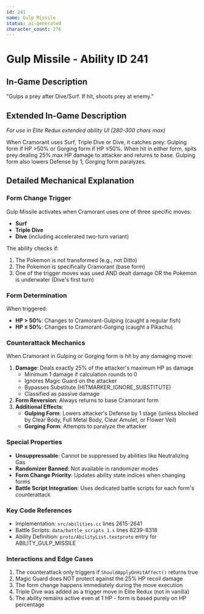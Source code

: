 ```yaml
---
id: 241
name: Gulp Missile
status: ai-generated
character_count: 276
---
```


# Gulp Missile - Ability ID 241

## In-Game Description
"Gulps a prey after Dive/Surf. If hit, shoots prey at enemy."

## Extended In-Game Description
*For use in Elite Redux extended ability UI (280-300 chars max)*

When Cramorant uses Surf, Triple Dive or Dive, it catches prey: Gulping form if HP >50% or Gorging form if HP ≤50%. When hit in either form, spits prey dealing 25% max HP damage to attacker and returns to base. Gulping form also lowers Defense by 1; Gorging form paralyzes.

## Detailed Mechanical Explanation

### Form Change Trigger
Gulp Missile activates when Cramorant uses one of three specific moves:
- **Surf**
- **Triple Dive** 
- **Dive** (including accelerated two-turn variant)

The ability checks if:
1. The Pokemon is not transformed (e.g., not Ditto)
2. The Pokemon is specifically Cramorant (base form)
3. One of the trigger moves was used AND dealt damage OR the Pokemon is underwater (Dive's first turn)

### Form Determination
When triggered:
- **HP > 50%**: Changes to Cramorant-Gulping (caught a regular fish)
- **HP ≤ 50%**: Changes to Cramorant-Gorging (caught a Pikachu)

### Counterattack Mechanics
When Cramorant in Gulping or Gorging form is hit by any damaging move:
1. **Damage**: Deals exactly 25% of the attacker's maximum HP as damage
   - Minimum 1 damage if calculation rounds to 0
   - Ignores Magic Guard on the attacker
   - Bypasses Substitute (HITMARKER_IGNORE_SUBSTITUTE)
   - Classified as passive damage
2. **Form Reversion**: Always returns to base Cramorant form
3. **Additional Effects**:
   - **Gulping Form**: Lowers attacker's Defense by 1 stage (unless blocked by Clear Body, Full Metal Body, Clear Amulet, or Flower Veil)
   - **Gorging Form**: Attempts to paralyze the attacker

### Special Properties
- **Unsuppressable**: Cannot be suppressed by abilities like Neutralizing Gas
- **Randomizer Banned**: Not available in randomizer modes
- **Form Change Priority**: Updates ability state indices when changing forms
- **Battle Script Integration**: Uses dedicated battle scripts for each form's counterattack

### Key Code References
- Implementation: `src/abilities.cc` lines 2615-2641
- Battle Scripts: `data/battle_scripts_1.s` lines 8239-8318
- Ability Definition: `proto/AbilityList.textproto` entry for ABILITY_GULP_MISSILE

### Interactions and Edge Cases
1. The counterattack only triggers if `ShouldApplyOnHitAffect()` returns true
2. Magic Guard does NOT protect against the 25% HP recoil damage
3. The form change happens immediately during the move execution
4. Triple Dive was added as a trigger move in Elite Redux (not in vanilla)
5. The ability remains active even at 1 HP - form is based purely on HP percentage